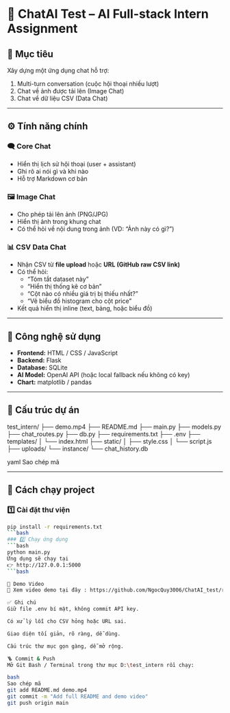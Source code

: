 # 💬 ChatAI Test – AI Full-stack Intern Assignment

## 🎯 Mục tiêu
Xây dựng một ứng dụng chat hỗ trợ:
1. Multi-turn conversation (cuộc hội thoại nhiều lượt)
2. Chat về ảnh được tải lên (Image Chat)
3. Chat về dữ liệu CSV (Data Chat)

---

## ⚙️ Tính năng chính

### 🗨️ Core Chat
- Hiển thị lịch sử hội thoại (user + assistant)
- Ghi rõ ai nói gì và khi nào
- Hỗ trợ Markdown cơ bản

### 🖼️ Image Chat
- Cho phép tải lên ảnh (PNG/JPG)
- Hiển thị ảnh trong khung chat
- Có thể hỏi về nội dung trong ảnh (VD: “Ảnh này có gì?”)

### 📊 CSV Data Chat
- Nhận CSV từ **file upload** hoặc **URL (GitHub raw CSV link)**
- Có thể hỏi:
  - “Tóm tắt dataset này”
  - “Hiển thị thống kê cơ bản”
  - “Cột nào có nhiều giá trị bị thiếu nhất?”
  - “Vẽ biểu đồ histogram cho cột price”
- Kết quả hiển thị inline (text, bảng, hoặc biểu đồ)

---

## 🧩 Công nghệ sử dụng
- **Frontend:** HTML / CSS / JavaScript  
- **Backend:** Flask  
- **Database:** SQLite  
- **AI Model:** OpenAI API (hoặc local fallback nếu không có key)  
- **Chart:** matplotlib / pandas  

---

## 📁 Cấu trúc dự án

test_intern/
├── demo.mp4
├── README.md
├── main.py
├── models.py
├── chat_routes.py
├── db.py
├── requirements.txt
├── .env
├── templates/
│ └── index.html
├── static/
│ ├── style.css
│ └── script.js
├── uploads/
└── instance/
└── chat_history.db

yaml
Sao chép mã

---

## 🚀 Cách chạy project

### 1️⃣ Cài đặt thư viện
```bash
pip install -r requirements.txt
```bash
### 2️⃣ Chạy ứng dụng
```bash
python main.py
Ứng dụng sẽ chạy tại
👉 http://127.0.0.1:5000
```bash

🎥 Demo Video
🎥 Xem video demo tại đây : https://github.com/NgocQuy3006/ChatAI_test/raw/main/demo.mp4

✅ Ghi chú
Giữ file .env bí mật, không commit API key.

Có xử lý lỗi cho CSV hỏng hoặc URL sai.

Giao diện tối giản, rõ ràng, dễ dùng.

Cấu trúc thư mục gọn gàng, dễ mở rộng.

🪜 Commit & Push
Mở Git Bash / Terminal trong thư mục D:\test_intern rồi chạy:

bash
Sao chép mã
git add README.md demo.mp4
git commit -m "Add full README and demo video"
git push origin main





